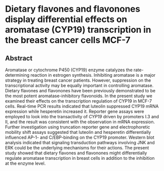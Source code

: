 # Dietary flavones and flavonones display differential effects on aromatase (CYP19) transcription in the breast cancer cells MCF-7

## Abstract

Aromatase or cytochrome P450 (CYP19) enzyme catalyzes the rate-determining reaction in estrogen synthesis. Inhibiting aromatase is a major strategy in treating breast cancer patients. However, suppression on the transcriptional activity may be equally important in controlling aromatase. Dietary flavones and flavonones have been previously demonstrated to be the most potent aromatase-inhibitory flavonoids. In the present study we examined their effects on the transcription regulation of CYP19 in MCF-7 cells. Real-time PCR results indicated that luteolin suppressed CYP19 mRNA expression while hesperetin increased it. Reporter gene assays were employed to look into the transactivity of _CYP19_ driven by promoters I.3 and II, and the result was consistent with the observation in mRNA expression. Further investigation using truncation reporter gene and electrophoretic mobility shift assays suggested that luteolin and hesperetin differentially influenced AP-1- and C/EBP-binding on the CYP19 promoter. Western blot analysis indicated that signaling transduction pathways involving JNK and ERK could be the underlying mechanisms for their actions. The present study showed that dietary flavones and flavonones might differentially regulate aromatase transcription in breast cells in addition to the inhibition at the enzyme level.